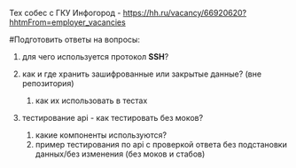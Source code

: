 Тех собес с ГКУ Инфогород - https://hh.ru/vacancy/66920620?hhtmFrom=employer_vacancies

#Подготовить ответы на вопросы:
1) для чего используется протокол **SSH**?

2) как и где хранить зашифрованные или закрытые данные? (вне репозитория)
   1) как их использовать в тестах

3) тестирование api - как тестировать без моков? 
   1) какие компоненты используются?
   2) пример тестирования по api с проверкой ответа без подстановки данных/без изменения (без моков и стабов)